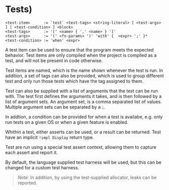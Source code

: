 # Tests)
```
<test-item>      := `test` <test-tags> <string-literal> [ <test-args> ] [ <test-condition> ] <block>
<test-tags>      := '[' <name> { ',' <name> } ']'
<test-args>      := '(' <fn-params> ')' 'with' {  <expr> ';' }*
<test-condition> := 'when' <expr>
```

A test item can be used to ensure that the program meets the expected behavior.
Test items are only compiled when the project is compiled as a test, and will not be present in code otherwise.

Test items are named, which is the name shown whenever the test is run.
In addition, a set of tags can also be provided, which is used to group different test and only run those tests which have the tag assigned to them.

Test can also be supplied with a list of arguments that the test can be run with.
The test first defines the arguments it takes, and is then followed by a list of argument sets.
An argument set, is a comma separated list of values.
Multiple argument sets can be separated by a `;`.

In addtion, a condition can be provided for when a test is availabe, e.g. only run tests on a given OS or when a given feature is enabled.

Whithin a test, either asserts can be used, or a result can be returned.
Test have an implicit `!impl Display` return type.

Test are run using a special test assert context, allowing them to capture each assert and report it.

By default, the language supplied test harness will be used, but this can be changed for a custom test harness.

> _Note_: In addition, by using the test-supplied allocator, leaks can be reported.
